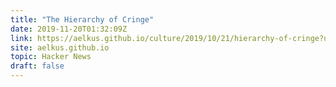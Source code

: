 ```yaml
---
title: "The Hierarchy of Cringe"
date: 2019-11-20T01:32:09Z
link: https://aelkus.github.io/culture/2019/10/21/hierarchy-of-cringe?utm_medium=RSS&utm_source=hune
site: aelkus.github.io
topic: Hacker News
draft: false
---
```

